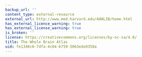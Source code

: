 ```yaml
---
backup_url: ''
content_type: external-resource
external_url: http://www.med.harvard.edu/AANLIB/home.html
has_external_licence_warning: true
has_external_license_warning: true
is_broken: ''
license: https://creativecommons.org/licenses/by-nc-sa/4.0/
title: The Whole Brain Atlas
uid: fe1340c6-7dfa-4c04-b759-5063eda9358a
---
```

